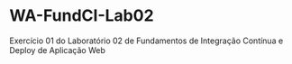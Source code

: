 # WA-FundCI-Lab02
Exercício 01 do Laboratório 02 de Fundamentos de Integração Contínua e Deploy de Aplicação Web
